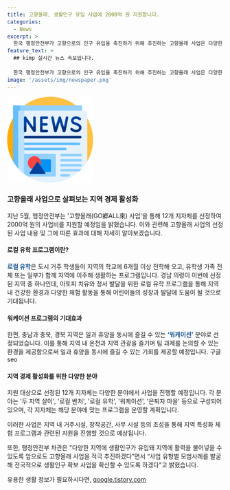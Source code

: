 ```yaml
---
title: 고향올래, 생활인구 유입 사업에 2000억 원 지원합니다.
categories:
  - News
excerpt: >
  한국 행정안전부가 고향으로의 인구 유입을 촉진하기 위해 추진하는 고향올래 사업은 다양한 지자체에서 지원을 받아 확산 중이다. 로컬 벤처, 로컬 유학, 워케이션, 은퇴자 마을 등 5가지 유형의 사업을 통해 지역 활성화를 도모하고 있다. 이에 따라 12개 지자체에 총 2000억 원의 사업비가 지원될 예정이며, 사업의 효과를 높이기 위해 다양한 프로그램들이 마련될 것으로 기대된다.행정안전부는 앞으로도 고향올래 사업을 적극적으로 추진하겠다고 밝혔다. (요약문)
feature_text: >
  ## kimp 실시간 뉴스 속보입니다.

  한국 행정안전부가 고향으로의 인구 유입을 촉진하기 위해 추진하는 고향올래 사업은 다양한 지자체에서 지원을 받아 확산 중이다. 로컬 벤처, 로컬 유학, 워케이션, 은퇴자 마을 등 5가지 유형의 사업을 통해 지역 활성화를 도모하고 있다. 이에 따라 12개 지자체에 총 2000억 원의 사업비가 지원될 예정이며, 사업의 효과를 높이기 위해 다양한 프로그램들이 마련될 것으로 기대된다.행정안전부는 앞으로도 고향올래 사업을 적극적으로 추진하겠다고 밝혔다. (요약문)
image: '/assets/img/newspaper.png'
---
```


<p><img src="/assets/img/newspaper.png" alt="kimplant 속보" /></p>

<h3>고향올래 사업으로 살펴보는 지역 경제 활성화</h3>

<p>지난 5월, 행정안전부는 '고향올래(GO鄕ALL來) 사업'을 통해 12개 지자체를 선정하여 2000억 원의 사업비를 지원할 예정임을 밝혔습니다. 이와 관련해 고향올래 사업의 선정된 사업 내용 및 그에 따른 효과에 대해 자세히 알아보겠습니다.</p>

<h4>로컬 유학 프로그램이란?</h4>

<p><b><span style="color: #1a5490;">로컬 유학</span></b>은 도시 거주 학생들이 지역의 학교에 6개월 이상 전학해 오고, 유학생 가족 전체 또는 일부가 함께 지역에 이주해 생활하는 프로그램입니다. 경남 의령이 이번에 선정된 지역 중 하나인데, 아토피 치유와 정서 발달을 위한 로컬 유학 프로그램을 통해 지역 내 건강한 환경과 다양한 체험 활동을 통해 어린이들의 성장과 발달에 도움이 될 것으로 기대됩니다.</p>

<h4>워케이션 프로그램의 기대효과</h4>

<p>한편, 충남과 충북, 경북 지역은 일과 휴양을 동시에 즐길 수 있는 <b><span style="color: #1a5490;">‘워케이션’</span></b> 분야로 선정되었습니다. 이를 통해 지역 내 온천과 지역 관광을 즐기며 팀 과제를 논의할 수 있는 환경을 제공함으로써 일과 휴양을 동시에 즐길 수 있는 기회를 제공할 예정입니다.
구글 seo</p>

<h4>지역 경제 활성화를 위한 다양한 분야</h4>

<p>지원 대상으로 선정된 12개 지자체는 다양한 분야에서 사업을 진행할 예정입니다. 각 분야는 '두 지역 살이', '로컬 벤처', '로컬 유학', '워케이션', '은퇴자 마을' 등으로 구성되어 있으며, 각 지자체는 해당 분야에 맞는 프로그램을 운영할 계획입니다.</p>

<p>이러한 사업은 지역 내 거주시설, 창작공간, 사무 시설 등의 조성을 통해 지역 특성화 체험 프로그램과 관련된 지원을 진행할 것으로 예상됩니다.</p>

<p>또한, 행정안전부 차관은 "다양한 지역에 생활인구가 유입돼 지역에 활력을 불어넣을 수 있도록 앞으로도 고향올래 사업을 적극 추진하겠다”면서 “사업 유형별 모범사례를 발굴해 전국적으로 생활인구 확보 사업을 확산할 수 있도록 하겠다"고 밝혔습니다.</p>
유용한 생활 정보가 필요하시다면, <a href="https://qoogle.tistory.com" rel="dofollow">qoogle.tistory.com</a>


